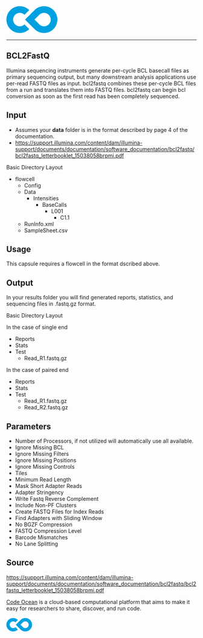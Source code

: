 [![Code Ocean Logo](images/CO_logo_135x72.png)](http://codeocean.com/product)

<hr>
  
##  BCL2FastQ

Illumina sequencing instruments generate per-cycle BCL basecall files as primary
sequencing output, but many downstream analysis applications use per-read FASTQ
files as input. bcl2fastq combines these per-cycle BCL files from a run and translates
them into FASTQ files. bcl2fastq can begin bcl conversion as soon as the first read has
been completely sequenced.

## Input

- Assumes your **data** folder is in the format described by page 4 of the documentation.
- https://support.illumina.com/content/dam/illumina-support/documents/documentation/software_documentation/bcl2fastq/bcl2fastq_letterbooklet_15038058brpmi.pdf

Basic Directory Layout

- flowcell
    - Config
    - Data
        - Intensities
            - BaseCalls
                - L001
                    - C1.1 
    - RunInfo.xml
    - SampleSheet.csv

## Usage

This capsule requires a flowcell in the format dscribed above.

## Output

In your results folder you will find generated reports, statistics, and sequencing files in .fastq.gz format.

Basic Directory Layout

In the case of single end
- Reports
- Stats
- Test
    - Read_R1.fastq.gz 
      
In the case of paired end
- Reports
- Stats
- Test
    - Read_R1.fastq.gz 
    - Read_R2.fastq.gz

## Parameters

- Number of Processors, if not utilized will automatically use all available.
- Ignore Missing BCL 
- Ignore Missing Filters
- Ignore Missing Positions
- Ignore Missing Controls
- Tiles 
- Minimum Read Length
- Mask Short Adapter Reads
- Adapter Stringency
- Write Fastq Reverse Complement
- Include Non-PF Clusters
- Create FASTQ Files for Index Reads
- Find Adapters with Sliding Window
- No BGZF Compression
- FASTQ Compression Level
- Barcode Mismatches
- No Lane Splitting

## Source

https://support.illumina.com/content/dam/illumina-support/documents/documentation/software_documentation/bcl2fastq/bcl2fastq_letterbooklet_15038058brpmi.pdf

[Code Ocean](https://codeocean.com/) is a cloud-based computational platform that aims to make it easy for researchers to share, discover, and run code.<br /><br />
[![Code Ocean Logo](images/CO_logo_68x36.png)](https://www.codeocean.com)
